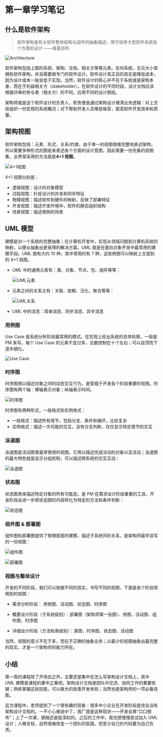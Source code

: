 # 第一章学习笔记

## 什么是软件架构

> 软件架构是有关软件整体结构与组件的抽象描述，用于指导大型软件系统各个方面的设计  ——维基百科

![Architecture][0]

软件架构包括上图的系统、架构、文档、相关方等等元素。任何系统，无论大小皆拥有软件架构，并且需要做专门的软件设计。软件设计真正目的其实是降低成本，因为设计成本一般会低于实现。当然，软件设计的核心并不在于系统或是架构本身，而在于利益相关方（stakeholder）。在软件设计的不同时段，设计文档应该根据评审的参与者（相关方）的不同，应用不同的设计图纸。

架构师就是这个软件设计的负责人，职责便是通过架构设计理清业务逻辑：对上交给组织一份宏观的系统概况；对下帮助开发人员降低噪音，提高软件开发效率和质量。

## 架构视图

软件架构包括：元素、形式、关系/约束。由于单一的视图很难完整地表述架构，所以需要多种形式的图纸来表述各个方面的设计意图，因此需要一份完备的视图集，业界常采用的方法就是**4+1 视图**。

![4+1视图][1]

4+1 视图分别是：

* 逻辑视图：设计的对象模型
* 过程视图：扑捉设计的并发和同步特征
* 物理视图：描述软件到硬件的映射，反映了部署特征
* 开发视图：描述开发环境中，软件的静态组织结构
* 场景视图：描述用例的场景

## UML 模型

建模是对一个系统的完整抽象；在计算机开发中，实现从领域问题到计算机系统的映射，以便从抽象出更易得的解决方案。UML 就是在面向对象开发中最常用的建模手段。UML 图有大约 10 种，其中常用的有 7 种，这些例图可以映射上文提到的 4+1 视图。

* UML 中的通用元素有：类、对象、节点、包、组件等等：

  ![UML元素][2]

* 元素之间的关系又有：关联、依赖、泛化、聚合等等：

  ![UML关系][3]

* UML 中的消息：简单消息、同步消息、异步消息

### 用例图

Use Case 是系统分析阶段最常用的模式。在宏观上给出系统的总体轮廓，一般是 PM 来写。每个 Use Case 的元素不宜过多，总数控制在十个左右；可以自顶而下逐步细化。

![Use Case][4]

### 时序图

时序图用以描述对象之间的动态交互行为，是穿插于开发各个阶段重要的视图。时序图有两个轴：横轴表示对象；纵轴表示时间。

![时序图][5]

时序图有两种形式，一般格式和实例格式：

* 一般格式：描述所有情节，包括分支、条件和循环，比较复杂
* 实例格式：描述一次可能的交互，没有分支判断，仅仅显示特定情节的交互

### 泳道图

泳道图是活动图里最常使用的视图。它用以描述完成活动的对象以及活动；泳道图的最大特色就是显示分组机制，可以描述跨系统的交互互动：

![泳道图][6]

### 状态图

状态图用来描述特定对象的所有可能态，是 PM 在需求设计阶段重要的工具，开发阶段会进一步把状态图的内容转化为特定的方法和条件判断：

![状态图][7]

### 组件图 & 部署图

组件图和部署图提供了物理层面的建模，描述子系统间的关系，是架构师最早该写的一份视图：

![组件图][8]

![部署图][9]

### 视图与整体设计

开发的不同阶段，我们可以依据不同的现实，书写不同的视图，下面是各个阶段常用到的视图：

* 需求分析阶段： 用例图、活动图、状态图、时序图

* 概要设计阶段（子系统级别）：部署图（架构师第一张图）、序图、活动图、组件图、时序图

* 详细设计阶段（方法和类级别）：类图、时序图、状态图、活动图

当然，视图的意义不在于多，而在于正确的抽象业务；以最少的视图抽象出最完整的现实，才是一个架构师的能力所在。

## 小结

第一周的课程除了开场白之外，主要还是集中在怎么写架构设计文档上，其中 UML 建模是课程的重中之重吧。架构设计文档是团队中交流、协同工作的重要依据；熟练掌握这些技能，可以极大的改善开发体验；当然也是架构师的一项必备技能。

这次课程中，老师提到了一个很有趣的现象：很多中小企业在开发阶段是完全没有架构设计文档的。一不小心被说中了，我厂就是这种现状——开发全靠“口口相传”；上了一次课，感触还是挺深刻的。之后的工作中，我也想慢慢尝试加入 UML 设计；人微言轻，自然很难改变一个团队的氛围，但至少自己的代码要为自己负责。

[0]: ./img/architecture.png
[1]: ./img/4+1.png
[2]: ./img/event.png
[3]: ./img/relation.png
[4]: ./img/use-case.png
[5]: ./img/Sequence.png
[6]: ./img/Swimlane.png
[7]: ./img/state.png
[8]: ./img/component.png
[9]: ./img/deployment.png
